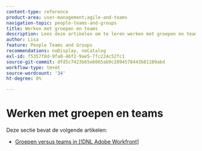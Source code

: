 ```yaml
---
content-type: reference
product-area: user-management;agile-and-teams
navigation-topic: people-teams-and-groups
title: Werken met groepen en teams
description: Lees deze artikelen om te leren werken met groepen en teams in Workfront.
author: Lisa
feature: People Teams and Groups
recommendations: noDisplay, noCatalog
exl-id: f5357f8d-9fa0-46f2-9ae5-7fc224c52fc1
source-git-commit: dfd5c7423b65e6065ab9c2094578443b81189abd
workflow-type: tm+mt
source-wordcount: '34'
ht-degree: 0%

---
```


# Werken met groepen en teams

Deze sectie bevat de volgende artikelen:

* [Groepen versus teams in  [!DNL Adobe Workfront]](../../people-teams-and-groups/work-with-groups-and-teams/understanding-differences-and-similarities-between-groups-and-teams.md)
